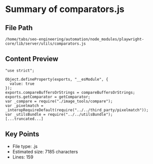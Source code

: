 # Summary of comparators.js
  
## File Path
`/home/tabs/seo-engineering/automation/node_modules/playwright-core/lib/server/utils/comparators.js`

## Content Preview
```
"use strict";

Object.defineProperty(exports, "__esModule", {
  value: true
});
exports.compareBuffersOrStrings = compareBuffersOrStrings;
exports.getComparator = getComparator;
var _compare = require("./image_tools/compare");
var _pixelmatch = _interopRequireDefault(require("../../third_party/pixelmatch"));
var _utilsBundle = require("../../utilsBundle");
[...truncated...]
```

## Key Points
- File type: .js
- Estimated size: 7185 characters
- Lines: 159
